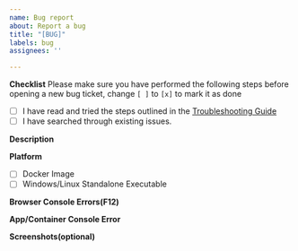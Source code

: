 ```yaml
---
name: Bug report
about: Report a bug
title: "[BUG]"
labels: bug
assignees: ''

---
```


**Checklist**
Please make sure you have performed the following steps before opening a new bug ticket, change `[ ]` to `[x]` to mark it as done

- [ ] I have read and tried the steps outlined in the [Troubleshooting Guide](https://docs.lubelogger.com/Installation/Troubleshooting)
- [ ] I have searched through existing issues.

**Description**
<!-- Describe the bug below this line -->

**Platform**
- [ ] Docker Image
- [ ] Windows/Linux Standalone Executable

**Browser Console Errors(F12)**
<!-- Attach a screenshot or codeblock containing the browser console error -->

**App/Container Console Error**
<!-- Attach a screenshot or codeblock containing the app/container console error -->

**Screenshots(optional)**
<!-- Attach a screenshot describing the bug -->
